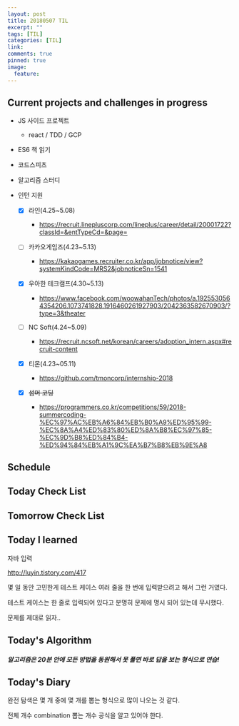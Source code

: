 ```yaml
---
layout: post
title: 20180507 TIL
excerpt: ""
tags: [TIL]
categories: [TIL]
link:
comments: true
pinned: true
image:
  feature:
---
```


## Current projects and challenges in progress

- JS 사이드 프로젝트

  - react / TDD / GCP 

- ES6 책 읽기

- 코드스피츠

- 알고리즘 스터디

- 인턴 지원

  - [x] 라인(4.25~5.08)
    - https://recruit.linepluscorp.com/lineplus/career/detail/20001722?classId=&entTypeCd=&page=


  - [ ] 카카오게임즈(4.23~5.13)
    - https://kakaogames.recruiter.co.kr/app/jobnotice/view?systemKindCode=MRS2&jobnoticeSn=1541


  - [x] 우아한 테크캠프(4.30~5.13)
    - https://www.facebook.com/woowahanTech/photos/a.1925530564354206.1073741828.1916460261927903/2042363582670903/?type=3&theater


  - [ ] NC Soft(4.24~5.09)
    - https://recruit.ncsoft.net/korean/careers/adoption_intern.aspx#recruit-content


  - [x] 티몬(4.23~05.11)
    - https://github.com/tmoncorp/internship-2018


  - [x] ~~섬머 코딩~~
    - https://programmers.co.kr/competitions/59/2018-summercoding-%EC%97%AC%EB%A6%84%EB%B0%A9%ED%95%99-%EC%8A%A4%ED%83%80%ED%8A%B8%EC%97%85-%EC%9D%B8%ED%84%B4-%ED%94%84%EB%A1%9C%EA%B7%B8%EB%9E%A8

## Schedule



## Today Check List



## Tomorrow Check List



## Today I learned

자바 입력

http://luyin.tistory.com/417

몇 일 동안 고민한게 테스트 케이스 여러 줄을 한 번에 입력받으려고 해서 그런 거였다.

테스트 케이스는 한 줄로 입력되어 있다고 분명히 문제에 명시 되어 있는데 무시했다.

문제를 제대로 읽자..

## Today's Algorithm

##### 알고리즘은 20분 안에 모든 방법을 동원해서 못 풀면 바로 답을 보는 형식으로 연습!



## Today's Diary

완전 탐색은 몇 개 중에 몇 개를 뽑는 형식으로 많이 나오는 것 같다.

전체 개수 combination 뽑는 개수 공식을 알고 있어야 한다.